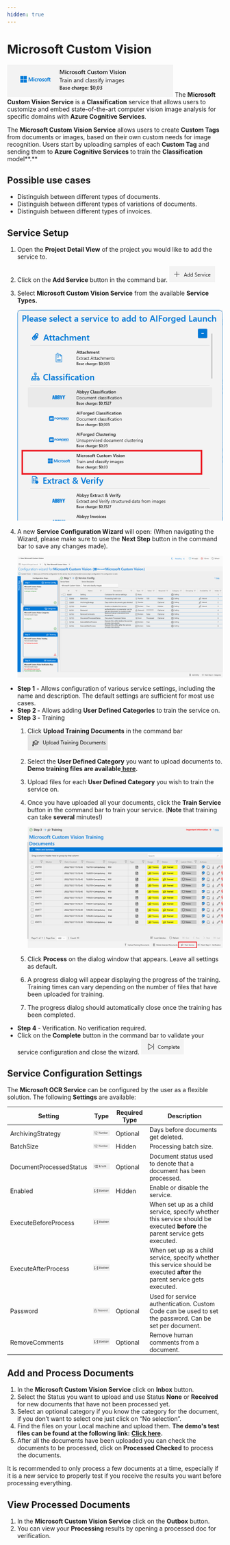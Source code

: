 ```yaml
---
hidden: true
---
```


# Microsoft Custom Vision

![](../../assets/image%20%283%29%20%286%29.png)
The **Microsoft Custom Vision Service** is a **Classification** service that allows users to customize and embed state-of-the-art computer vision image analysis for specific domains with **Azure Cognitive Services**.

The **Microsoft Custom Vision Service** allows users to create **Custom Tags** from documents or images, based on their own custom needs for image recognition. Users start by uploading samples of each **Custom Tag** and sending them to **Azure Cognitive Services** to train the **Classification** model\*\*.\*\*

## Possible use cases

* Distinguish between different types of documents.
* Distinguish between different types of variations of documents.
* Distinguish between different types of invoices.

## Service Setup

1. Open the **Project Detail View** of the project you would like to add the service to.
2. Click on the **Add Service** button in the command bar.
   ![](../../assets/image%20%2882%29%20%282%29.png)
3.  Select **Microsoft Custom Vision Service** from the available **Service Types.**

    ![](../../assets/image%20%282%29%20%284%29.png)
4.  A new **Service Configuration Wizard** will open:
    (When navigating the Wizard, please make sure to use the **Next Step** button in the command bar to save any changes made).

    ![](../../assets/image%20%28123%29.png)
* **Step 1** **-** Allows configuration of various service settings, including the name and description. The default settings are sufficient for most use cases.
* **Step 2 -** Allows adding **User Defined Categories** to train the service on.
* **Step 3 -** Training
  1. Click **Upload Training Documents** in the command bar
     ![](../../assets/33%20%281%29%20%282%29%20%281%29%20%281%29%20%281%29%20%281%29%20%281%29%20%281%29%20%281%29%20%287%29.png)
  2. Select the **User Defined Category** you want to upload documents to.
     **Demo training files are available**[ **here**](https://docs.aiforged.com/DemoDocuments/AIForged%20Classification%20%20Testing.zip)**.**
  3. Upload files for each **User Defined Category** you wish to train the service on.
  4.  Once you have uploaded all your documents, click the **Train Service** button in the command bar to train your service. (**Note** that training can take **several** minutes!)

      ![](../../assets/image%20%284%29%20%286%29.png)
  5. Click **Process** on the dialog window that appears. Leave all settings as default.
  6. A progress dialog will appear displaying the progress of the training.
     Training times can vary depending on the number of files that have been uploaded for training.
  7. The progress dialog should automatically close once the training has been completed.
* **Step 4** - Verification. No verification required.
* Click on the **Complete** button in the command bar to validate your service configuration and close the wizard.
  ![](../../assets/image%20%2884%29%20%281%29.png)

## Service Configuration Settings

The **Microsoft OCR Service** can be configured by the user as a flexible solution. The following **Settings** are available:

| Setting                 | Type                                                               | Required Type | Description                                                                                                                  |
| ----------------------- | ------------------------------------------------------------------ | ------------- | ---------------------------------------------------------------------------------------------------------------------------- |
| ArchivingStrategy       | ![](../../assets/image%20%285%29%20%283%29.png)                     | Optional      | Days before documents get deleted.                                                                                           |
| BatchSize               | ![](../../assets/image%20%2814%29%20%286%29.png)                    | Hidden        | Processing batch size.                                                                                                       |
| DocumentProcessedStatus | ![](../../assets/image%20%286%29%20%284%29.png)                     | Optional      | Document status used to denote that a document has been processed.                                                           |
| Enabled                 | ![](../../assets/image%20%2815%29%20%285%29%20%283%29.png)                | Hidden        | Enable or disable the service.                                                                                               |
| ExecuteBeforeProcess    | ![](../../assets/image%20%2815%29%20%281%29%20%281%29%20%284%29.png)            |               | When set up as a child service, specify whether this service should be executed **before** the parent service gets executed. |
| ExecuteAfterProcess     | ![](../../assets/image%20%281%29%20%281%29%20%283%29%20%281%29%20%281%29%20%281%29%20%281%29.png) |               | When set up as a child service, specify whether this service should be executed **after** the parent service gets executed.  |
| Password                | ![](../../assets/image%20%283%29%20%285%29%20%281%29.png)                 | Optional      | Used for service authentication. Custom Code can be used to set the password. Can be set per document.                       |
| RemoveComments          | ![](../../assets/image%20%281%29%20%281%29%20%283%29%20%281%29%20%281%29%20%281%29%20%282%29.png) | Optional      | Remove human comments from a document.                                                                                       |

## Add and Process Documents

1. In the **Microsoft Custom Vision Service** click on **Inbox** button.
2. Select the Status you want to upload and use Status **None** or **Received** for new documents that have not been processed yet.
3. Select an optional category if you know the category for the document, if you don’t want to select one just click on “No selection”.
4. Find the files on your Local machine and upload them. **The demo's test files can be found at the following link:** [**Click here**](https://larchold-my.sharepoint.com/:u:/g/personal/jannie_larcai_com/Ec-_k8RmUqNAv6WgCgwItfcBTRp1Gk0V6OeyTj2S3SIUQg?e=EquxX9)**.**
5. After all the documents have been uploaded you can check the documents to be processed, click on **Processed Checked** to process the documents.

It is recommended to only process a few documents at a time, especially if it is a new service to properly test if you receive the results you want before processing everything.

## View Processed Documents <a href="#view-processed-documents" id="view-processed-documents"></a>

1. In the **Microsoft Custom Vision Service** click on the **Outbox** button.
2. You can view your **Processing** results by opening a processed doc for verification.





